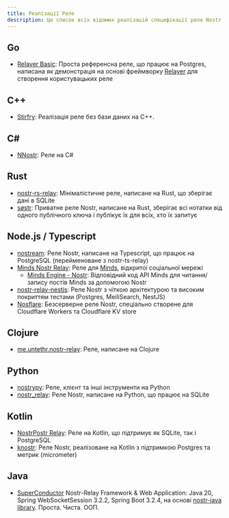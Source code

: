 ```yaml
---
title: Реалізації Реле
description: Це список всіх відомих реалізацій специфікації реле Nostr. Вам це потрібно лише якщо ви плануєте запускати реле самостійно. Реле (поки що) не залежать від застосунків. Ви можете запустити своє власне або використовувати будь-які або всі публічні інстанси.
---
```


## Go

-   [Relayer Basic](https://github.com/fiatjaf/relayer/tree/master/examples/basic): Проста референсна реле, що працює на Postgres, написана як демонстрація на основі фреймворку [Relayer](https://github.com/fiatjaf/relayer) для створення користувацьких реле

## C++

-   [Stirfry](https://github.com/hoytech/strfry): Реалізація реле без бази даних на C++.

## C#

-   [NNostr](https://github.com/Kukks/NNostr): Реле на C#

## Rust

-   [nostr-rs-relay](https://sr.ht/~gheartsfield/nostr-rs-relay/): Мінімалістичне реле, написане на Rust, що зберігає дані в SQLite
-   [søstr](https://github.com/metasikander/s0str): Приватне реле Nostr, написане на Rust, зберігає всі нотатки від одного публічного ключа і публікує їх для всіх, хто їх запитує

## Node.js / Typescript

-   [nostream](https://github.com/Cameri/nostream): Реле Nostr, написане на Typescript, що працює на PostgreSQL (перейменоване з nostr-ts-relay)
-   [Minds Nostr Relay](https://gitlab.com/minds/infrastructure/nostr-relay): Реле для [Minds](https://www.minds.com), відкритої соціальної мережі
    -   [Minds Engine - Nostr](https://gitlab.com/minds/engine/-/tree/master/Core/Nostr): Відповідний код API Minds для читання/запису постів Minds за допомогою Nostr
-   [nostr-relay-nestjs](https://github.com/CodyTseng/nostr-relay-nestjs): Реле Nostr з чіткою архітектурою та високим покриттям тестами (Postgres, MeiliSearch, NestJS)
-   [Nosflare](https://github.com/Spl0itable/nosflare): Безсерверне реле Nostr, спеціально створене для Cloudflare Workers та Cloudflare KV store

## Clojure

-   [me.untethr.nostr-relay](https://github.com/atdixon/me.untethr.nostr-relay): Реле, написане на Clojure

## Python

-   [nostrypy](https://github.com/monty888/nostrpy): Реле, клієнт та інші інструменти на Python
-   [nostr_relay](https://code.pobblelabs.org/fossil/nostr_relay/): Реле Nostr, написане на Python, що працює на SQLite

## Kotlin

-   [NostrPostr Relay](https://github.com/Giszmo/NostrPostr/tree/master/NostrRelay): Реле на Kotlin, що підтримує як SQLite, так і PostgreSQL
-   [knostr](https://github.com/lpicanco/knostr): Реле Nostr, реалізоване на Kotlin з підтримкою Postgres та метрик (micrometer)

## Java

-   [SuperConductor](https://github.com/avlo/superconductor) Nostr-Relay Framework & Web Application: Java 20, Spring WebSocketSession 3.2.2, Spring Boot 3.2.4, на основі [nostr-java library](https://github.com/tcheeric/nostr-java). Проста. Чиста. ООП.